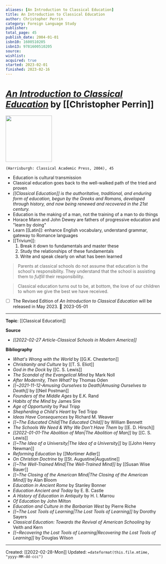 ```yaml
---
aliases: [An Introduction to Classical Education]
title: An Introduction to Classical Education
author: Christopher Perrin
category: Foreign Language Study
publisher: 
total_page: 45
publish_date: 2004-01-01
isbn10: 1600510205
isbn13: 9781600510205
source: 
wishlist: 
acquired: true
started: 2023-02-01
finished: 2023-02-16
---
```

# *[An Introduction to Classical Education](https://classicalacademicpress.com/products/an-introduction-to-classical-education-a-guide-for-parents)* by [[Christopher Perrin]]

<img src="http://books.google.com/books/content?id=he32AAAACAAJ&printsec=frontcover&img=1&zoom=1&source=gbs_api" width=150>

`(Harrisburgh: Classical Academic Press, 2004), 45`

- Education is cultural transmission
- Classical education goes back to the well-walked path of the tried and proven 
- *[[Classical Education]] is the authoritative, traditional, and enduring form of education, begun by the Greeks and Romans, developed through history, and now being renewed and recovered in the 21st century.*
- Education is the making of a man, not the training of a man to do things 
- Horace Mann and John Dewey are fathers of progressive education and "learn by doing" 
- Learn [[Latin]]: enhance English vocabulary, understand grammar, gateway to Romance languages 
- [[Trivium]]: 
	1. Break it down to fundamentals and master these 
	2. Study the relationships of these fundamentals 
	3. Write and speak clearly on what has been learned 

>Parents at classical schools do not assume that education is the school's responsibility. They understand that the school is assisting them to *fulfill* their responsibility.

>Classical education turns out to be, at bottom, the love of our children to whom we give the best we have received.

- [ ] The Revised Edition of _An Introduction to Classical Education_ will be released in May 2023. 📅 2023-05-01

--- 
**Topic**: [[Classical Education]]

**Source**
- *[[2022-02-27 Article-Classical Schools in Modern America]]*

**Bibliography**
- *What's Wrong with the World* by [[G.K. Chesterton]]
- *Christianity and Culture* by [[T. S. Eliot]]
- *God in the Dock* by [[C. S. Lewis]]
- *The Scandal of the Evangelical Mind* by Mark Noll
- *After Modernity, Then What?* by Thomas Oden
- *[[~2021-11-12-Amusing Ourselves to Death|Amusing Ourselves to Death]]* by [[Neil Postman]]
- *Founders of the Middle Ages* by E.K. Rand 
- *Habits of the Mind* by James Sire
- *Age of Opportunity* by Paul Tripp 
- *Shepherding a Child's Heart* by Ted Tripp 
- *Ideas Have Consequences* by Richard M. Weaver 
- *[[~The Educated Child|The Educated Child]]* by William Bennett
- *The Schools We Need & Why We Don't Have Them* by [[E. D. Hirsch]]
- *[[2022-01-01-The Abolition of Man|The Abolition of Man]]* by [[C. S. Lewis]]
- *[[~The Idea of a University|The Idea of a University]]* by [[John Henry Newman]]
- *Reforming Education* by [[Mortimer Adler]]
- *On Christian Doctrine* by [[St. Augustine|Augustine]]
- *[[~The Well-Trained Mind|The Well-Trained Mind]]* by [[Susan Wise Bauer]]
- *[[~The Closing of the American Mind|The Closing of the American Mind]]* by Alan Bloom 
- *Education in Ancient Rome* by Stanley Bonner 
- *Education Ancient and Today* by E. B. Castle 
- *A History of Education in Antiquity* by H. I. Marrou
- *Of Education* by John Milton 
- *Education and Culture in the Barbarian West* by Pierre Riche
- *[[~The Lost Tools of Learning|The Lost Tools of Learning]]* by Dorothy Sayers 
- *Classical Education: Towards the Revival of American Schooling* by Veith and Kern
- *[[~Recovering the Lost Tools of Learning|Recovering the Lost Tools of Learning]]* by Douglas Wilson

---
Created: [[2022-02-28-Mon]]
Updated: `=dateformat(this.file.mtime, "yyyy-MM-dd-ccc")`
